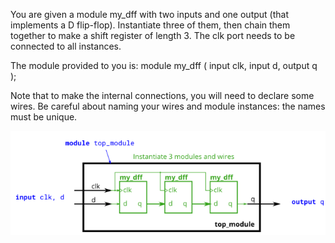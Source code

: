 You are given a module my_dff with two inputs and one output (that implements a D flip-flop). Instantiate three of them, then chain them together to make a shift register of length 3. The clk port needs to be connected to all instances.

The module provided to you is: module my_dff ( input clk, input d, output q );

Note that to make the internal connections, you will need to declare some wires. Be careful about naming your wires and module instances: the names must be unique.

![alt text](image.png)

